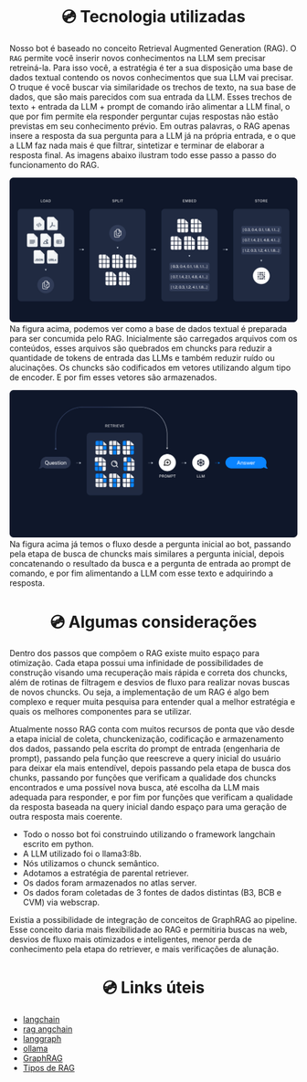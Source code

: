 <h1 align='center'> 💿 Tecnologia utilizadas </h1>

Nosso bot é baseado no conceito Retrieval Augmented Generation (RAG). O `RAG` permite você inserir novos conhecimentos na LLM sem precisar retreiná-la. Para isso você, a estratégia é ter a sua disposição uma base de dados textual contendo os novos conhecimentos que sua LLM vai precisar. O truque é você buscar via similaridade os trechos de texto, na sua base de dados, que são mais parecidos com sua entrada da LLM. Esses trechos de texto + entrada da LLM + prompt de comando irão alimentar a LLM final, o que por fim permite ela responder perguntar cujas respostas não estão previstas em seu conhecimento prévio. Em outras palavras, o RAG apenas insere a resposta da sua pergunta para a LLM já na própria entrada, e o que a LLM faz nada mais é que filtrar, sintetizar e terminar de elaborar a resposta final. As imagens abaixo ilustram todo esse passo a passo do funcionamento do RAG.

![passo de tratamento dos dados](./figs/indexing_pipeline.png)
Na figura acima, podemos ver como a base de dados textual é preparada para ser concumida pelo RAG. Inicialmente são carregados arquivos com os conteúdos, esses arquivos são quebrados em chuncks para reduzir a quantidade de tokens de entrada das LLMs e também reduzir ruído ou alucinações. Os chuncks são codificados em vetores utilizando algum tipo de encoder. E por fim esses vetores são armazenados.

![passo de tratamento dos dados](./figs/rag_pipeline.png)
Na figura acima já temos o fluxo desde a pergunta inicial ao bot, passando pela etapa de busca de chuncks mais similares a pergunta inicial, depois concatenando o resultado da busca e a pergunta de entrada ao prompt de comando, e por fim alimentando a LLM com esse texto e adquirindo a resposta.

<h1 align='center'> 💿 Algumas considerações </h1>

Dentro dos passos que compõem o RAG existe muito espaço para otimização. Cada etapa possui uma infinidade de possibilidades de construção visando uma recuperação mais rápida e correta dos chuncks, além de rotinas de filtragem e desvios de fluxo para realizar novas buscas de novos chuncks. Ou seja, a implementação de um RAG é algo bem complexo e requer muita pesquisa para entender qual a melhor estratégia e quais os melhores componentes para se utilizar.  


Atualmente nosso RAG conta com muitos recursos de ponta que vão desde a etapa inicial de coleta, chunckenização, codificação e armazenamento dos dados, passando pela escrita do prompt de entrada (engenharia de prompt), passando pela função que reescreve a query inicial do usuário para deixar ela mais entendível, depois passando pela etapa de busca dos chunks, passando por funções que verificam a qualidade dos chuncks encontrados e uma possível nova busca, até escolha da LLM mais adequada para responder, e por fim por funções que verificam a qualidade da resposta baseada na query inicial dando espaço para uma geração de outra resposta mais coerente.

- Todo o nosso bot foi construindo utilizando o framework langchain escrito em python. 
- A LLM utilizado foi o llama3:8b.  
- Nós utilizamos o chunck semântico.
- Adotamos a estratégia de parental retriever.
- Os dados foram armazenados no atlas server.
- Os dados foram coletadas de 3 fontes de dados distintas (B3, BCB e CVM) via webscrap.

Existia a possibilidade de integração de conceitos de GraphRAG ao pipeline. Esse conceito daria mais flexibilidade ao RAG e permitiria buscas na web, desvios de fluxo mais otimizados e inteligentes, menor perda de conhecimento pela etapa do retriever, e mais verificações de alunação.

<h1 align='center'> 💿 Links úteis </h1>

- [langchain](https://python.langchain.com/v0.1/docs/get_started/introduction)
- [rag angchain](https://python.langchain.com/v0.2/docs/tutorials/rag/)
- [langgraph](https://www.langchain.com/langgraph)
- [ollama](https://github.com/ollama/ollama)
- [GraphRAG](https://blog.langchain.dev/agentic-rag-with-langgraph/)
- [Tipos de RAG](https://medium.com/@drjulija/what-are-naive-rag-advanced-rag-modular-rag-paradigms-edff410c202e)